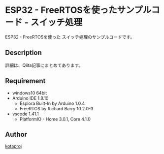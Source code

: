 ESP32 - FreeRTOSを使ったサンプルコード - スイッチ処理
====

 ESP32 - FreeRTOSを使った
 スイッチ処理のサンプルコードです。
 
## Description

 詳細は、Qiita記事にまとめてあります。

## Requirement

* windows10 64bit
* Arduino IDE 1.8.10
  * Esplora Built-In by Arduino 1.0.4
  * FreeRTOS by Richard Barry 10.2.0-3
* vscode 1.41.1
  * PlatformIO - Home 3.0.1, Core 4.1.0

## Author

[kotaproj](https://github.com/kotaproj)

